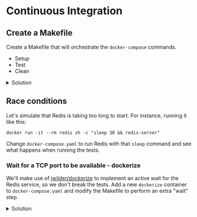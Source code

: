 # Continuous Integration

## Create a Makefile

Create a Makefile that will orchestrate the `docker-compose` commands.
* Setup
* Test
* Clean

<details>
<summary>Solution</summary>

```makefile
UID:=$(shell id -u)

.PHONY: clean
clean:
	docker-compose down

.PHONY: test
test: clean 
	docker-compose up --abort-on-container-exit

```
</details>

## Race conditions

Let's simulate that Redis is taking too long to start. For instance, running it like this:

```
docker run -it --rm redis sh -c "sleep 30 && redis-server"
```

Change `docker-compose.yaml` to run Redis with that `sleep` command and see what happens when running the tests.

### Wait for a TCP port to be available - dockerize

We'll make use of [jwilder/dockerize](https://github.com/jwilder/dockerize) to implement an active wait for the Redis service, so we don't break the tests. Add a new `dockerize` container to `docker-compose.yaml` and modify the Makefile to perform an extra "wait" step.

<details>
<summary>Solution</summary>

```yaml
version: '2.1'

services:
  redis:
    image: redis:4-alpine
    command: sh -c "sleep 30 && redis-server"
  waiter:
    image: jwilder/dockerize 
    command: "true"
  test-runner:
    image: maven:3.5-jdk-8-alpine
    user: ${UID}
    command: "true"
    working_dir: /code
    volumes:
      - .:/code
      - /tmp/dockerm2:/tmp/.m2/repository
```

```makefile
UID:=$(shell id -u)
export UID

.PHONY: clean
clean:
	docker-compose down

setup:
	docker-compose up -d

wait: 
	docker-compose run waiter dockerize -wait tcp://redis:6379 -timeout 30s

verify:
	docker-compose run test-runner mvn -Dmaven.repo.local=/tmp/.m2/repository verify

.PHONY: test
test: clean setup wait verify
```
</details>


